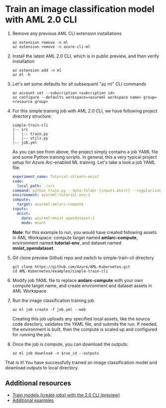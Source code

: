 
# Train an image classification model with AML 2.0 CLI

1. Remove any previous AML CLI extension installations

   ```azurecli
   az extension remove -n ml
   az extension remove -n azure-cli-ml
   ```

1. Install the latest AML 2.0 CLI, which is in public preview, and then verify installation

   ```azurecli
   az extension add -n ml
   az ml -h
   ```

1. Let's set some defaults for all subsequent "az ml" CLI commands

   ```azurecli
   az account set --subscription <subcription id>
   az configure --defaults workspace=<azureml workspace name> group=<resource group>
   ```

1. For this simple training job with AML 2.0 CLI, we have following project directory structure:

   ``` code
   simple-train-cli
   |-- src
   |   |-- train.py
   |   |-- utils.py
   |-- job.yml
   ```

   As you can see from above, the project simply contains a job YAML file and some Python training scripts. In general, this a very typical project setup for Azure Arc-enabled ML training. Let's take a look a job YAML file: 

   ```yaml
   experiment_name: Tutorial-sklearn-mnist
   code:
     local_path: ./src
   command: python train.py --data-folder {inputs.mnist} --regularization 0.5
   environment: azureml:tutorial-env:1
   compute:
     target: azureml:amlarc-compute
   inputs:
     mnist:
       data: azureml:mnist_opendataset:1
       mode: mount
   ```
   
   **Note**: for this example to run, you would have created following assets in AML Workspace: compute target named **amlarc-compute**, environment named **tutorial-env**, and dataset named **mnist_opendataset**.

1. Git clone preview Github repo and switch to simple-train-cli directory

   ```console
   git clone https://github.com/Azure/AML-Kubernetes.git
   cd AML-Kubernetes/examples/simple-train-cli
   ```

1. Modify job YAML file to replace **amlarc-compute** with your own compute target name, and create environment and dataset assets in AML Workspace.

1. Run the image classification training job

   ```azurecli
   az ml job create -f job.yml --web
   ```

   Creating this job uploads any specified local assets, like the source code directory, validates the YAML file, and submits the run. If needed, the environment is built, then the compute is scaled up and configured for running the job.

1. Once the job is compute, you can download the outputs:

   ```azurecli
   az ml job download -n $run_id --outputs
   ```

That is it! You have successfully trained an image classification model and download outputs to local directory.

## Additional resources

* [Train models (create jobs) with the 2.0 CLI (preview)](https://docs.microsoft.com/en-us/azure/machine-learning/how-to-train-cli)
* [Additional examples](https://github.com/Azure/azureml-examples/tree/main/cli/jobs/train)

